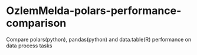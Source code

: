 # OzlemMelda-polars-performance-comparison
Compare polars(python), pandas(python) and data.table(R) performance on data process tasks
